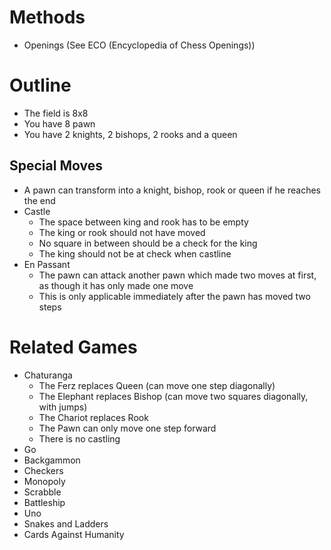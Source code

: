 # Methods
- Openings (See ECO (Encyclopedia of Chess Openings))

# Outline
- The field is 8x8
- You have 8 pawn
- You have 2 knights, 2 bishops, 2 rooks and a queen
## Special Moves
- A pawn can transform into a knight, bishop, rook or queen if he reaches the end
- Castle
	- The space between king and rook has to be empty
	- The king or rook should not have moved
	- No square in between should be a check for the king
	- The king should not be at check when castline
- En Passant
	- The pawn can attack another pawn which made two moves at first, as though it has only made one move
	- This is only applicable immediately after the pawn has moved two steps

# Related Games
- Chaturanga
	- The Ferz replaces Queen (can move one step diagonally)
	- The Elephant replaces Bishop (can move two squares diagonally, with jumps)
	- The Chariot replaces Rook
	- The Pawn can only move one step forward
	- There is no castling
- Go
- Backgammon
- Checkers
- Monopoly
- Scrabble
- Battleship
- Uno
- Snakes and Ladders
- Cards Against Humanity